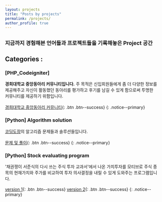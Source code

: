 ```yaml
---
layout: projects
title: "Posts by projects"
permalink: /projects/
author_profile: true
---
```

<sub>지금까지 경험해본 언어들과 프로젝트들을 기록해놓은 Project 공간</sub>
---
## Categories :
### [PHP_Codeigniter]
**경희대학교 중앙동아리 커뮤니티입니다.** 주 목적은 신입회원들에게 좀 더 다양한 정보를 제공해주고 자신이 활동했던 동아리를 평가하고 후기를 남길 수 있게 함으로써 투명한 커뮤니티를 제공하기 위함입니다.<br><br>
[경희대학교 중앙동아리 커뮤니티](//www.khuclub.co.kr){: .btn .btn--success}
{: .notice--primary}



### [Python] Algorithm solution
[코딩도장](http://codingdojang.com/)의 알고리즘 문제들과 솔루션들입니다.
<br><br>
[문제 및 풀이](/projects/solutions){: .btn .btn--success}
{: .notice--primary}

### [Python] Stock evaluating program
'채권쟁이 서준식의 다시 쓰는 주식 투자 교과서'에서 나온 가치투자를 모티브로 주식 종목의 현재가치와 주가를 비교하여 투자 의사결정을 내릴 수 있게 도와주는 프로그램입니다.<br><br>
[version 1](/projects/stock_evaluation){: .btn .btn--success}
[version 2](/projects/v2_stock_evaluation){: .btn .btn--success}
{: .notice--primary}
